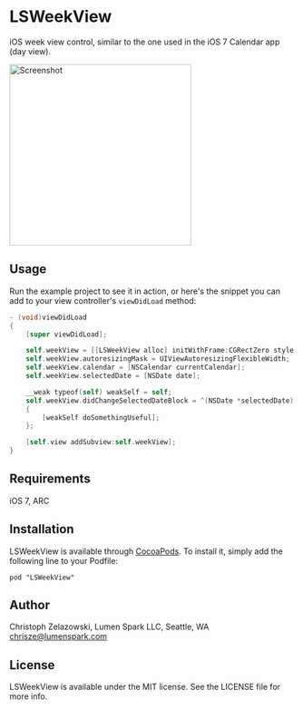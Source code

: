 # LSWeekView

iOS week view control, similar to the one used in the iOS 7 Calendar app (day view).

<p align="left">
  <img src="https://github.com/LumenSpark/LSWeekView/raw/master/Screenshot.png" alt="Screenshot" width='320px'/>
</p>

## Usage

Run the example project to see it in action, or here's the snippet you can add to your view controller's `viewDidLoad` method:

```objective-c
- (void)viewDidLoad
{
    [super viewDidLoad];

    self.weekView = [[LSWeekView alloc] initWithFrame:CGRectZero style:LSWeekViewStyleDefault];
    self.weekView.autoresizingMask = UIViewAutoresizingFlexibleWidth;
    self.weekView.calendar = [NSCalendar currentCalendar];
    self.weekView.selectedDate = [NSDate date];

    __weak typeof(self) weakSelf = self;
    self.weekView.didChangeSelectedDateBlock = ^(NSDate *selectedDate) 
    {
        [weakSelf doSomethingUseful];
    };

    [self.view addSubview:self.weekView];
}
```

## Requirements

iOS 7, ARC

## Installation

LSWeekView is available through [CocoaPods](http://cocoapods.org). To install
it, simply add the following line to your Podfile:

    pod "LSWeekView"

## Author

Christoph Zelazowski, Lumen Spark LLC, Seattle, WA chrisze@lumenspark.com

## License

LSWeekView is available under the MIT license. See the LICENSE file for more info.

